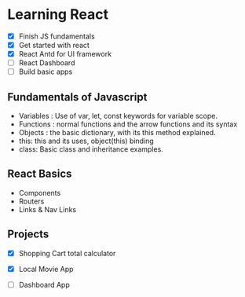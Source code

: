 # Learning React

- [x] Finish JS fundamentals
- [x] Get started with react
- [x] React Antd for UI framework
- [ ] React Dashboard
- [ ] Build basic apps

## Fundamentals of Javascript

-  Variables : Use of var, let, const keywords for variable scope.
-  Functions : normal functions and the arrow functions and its syntax
-  Objects : the basic dictionary, with its this method explained.
-  this: this and its uses, object(this) binding
-  class: Basic class and inheritance examples.

## React Basics
- Components
- Routers
- Links & Nav Links


## Projects

- [x] Shopping Cart total calculator
- [x] Local Movie App
- [ ] Dashboard App
 
